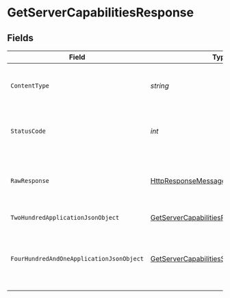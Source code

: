 # GetServerCapabilitiesResponse


## Fields

| Field                                                                                                                | Type                                                                                                                 | Required                                                                                                             | Description                                                                                                          |
| -------------------------------------------------------------------------------------------------------------------- | -------------------------------------------------------------------------------------------------------------------- | -------------------------------------------------------------------------------------------------------------------- | -------------------------------------------------------------------------------------------------------------------- |
| `ContentType`                                                                                                        | *string*                                                                                                             | :heavy_check_mark:                                                                                                   | HTTP response content type for this operation                                                                        |
| `StatusCode`                                                                                                         | *int*                                                                                                                | :heavy_check_mark:                                                                                                   | HTTP response status code for this operation                                                                         |
| `RawResponse`                                                                                                        | [HttpResponseMessage](https://learn.microsoft.com/en-us/dotnet/api/system.net.http.httpresponsemessage?view=net-5.0) | :heavy_check_mark:                                                                                                   | Raw HTTP response; suitable for custom response parsing                                                              |
| `TwoHundredApplicationJsonObject`                                                                                    | [GetServerCapabilitiesResponseBody](../../Models/Requests/GetServerCapabilitiesResponseBody.md)                      | :heavy_minus_sign:                                                                                                   | The Server Capabilities                                                                                              |
| `FourHundredAndOneApplicationJsonObject`                                                                             | [GetServerCapabilitiesServerResponseBody](../../Models/Requests/GetServerCapabilitiesServerResponseBody.md)          | :heavy_minus_sign:                                                                                                   | Unauthorized - Returned if the X-Plex-Token is missing from the header or query.                                     |